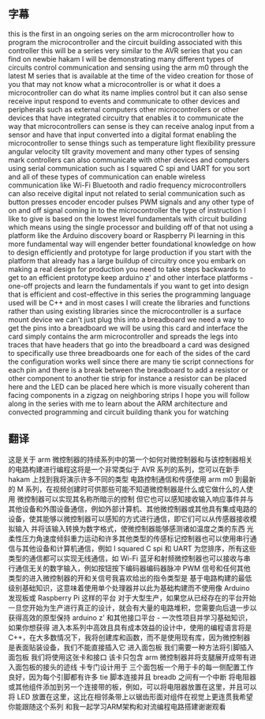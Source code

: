 ## 字幕

this is the first in an ongoing series on the arm microcontroller how to program the microcontroller and the circuit building associated with this controller this will be a series very similar to the AVR series that you can find on newbie hakam I will be demonstrating many different types of circuits control communication and sensing using the arm m0 through the latest M series that is available at the time of the video creation for those of you that may not know what a microcontroller is or what it does a microcontroller can do what its name implies control but it can also sense receive input respond to events and communicate to other devices and peripherals such as external computers other microcontrollers or other devices that have integrated circuitry that enables it to communicate the way that microcontrollers can sense is they can receive analog input from a sensor and have that input converted into a digital format enabling the microcontroller to sense things such as temperature light flexibility pressure angular velocity tilt gravity movement and many other types of sensing mark controllers can also communicate with other devices and computers using serial communication such as I squared C spi and UART for you sort and all of these types of communication can enable wireless communication like Wi-Fi Bluetooth and radio frequency microcontrollers can also receive digital input not related to serial communication such as button presses encoder encoder pulses PWM signals and any other type of on and off signal coming in to the microcontroller the type of instruction I like to give is based on the lowest level fundamentals with circuit building which means using the single processor and building off of that not using a platform like the Arduino discovery board or Raspberry Pi learning in this more fundamental way will engender better foundational knowledge on how to design efficiently and prototype for large production if you start with the platform that already has a large buildup of circuitry once you embark on making a real design for production you need to take steps backwards to get to an efficient prototype keep arduino z' and other interface platforms - one-off projects and learn the fundamentals if you want to get into design that is efficient and cost-effective in this series the programming language used will be C++ and in most cases I will create the libraries and functions rather than using existing libraries since the microcontroller is a surface mount device we can't just plug this into a breadboard we need a way to get the pins into a breadboard we will be using this card and interface the card simply contains the arm microcontroller and spreads the legs into traces that have headers that go into the breadboard a card was designed to specifically use three breadboards one for each of the sides of the card the configuration works well since there are many tie script connections for each pin and there is a break between the breadboard to add a resistor or other component to another tie strip for instance a resistor can be placed here and the LED can be placed here which is more visually coherent than facing components in a zigzag on neighboring strips I hope you will follow along in the series with me to learn about the ARM architecture and convected programming and circuit building thank you for watching

## 翻译

这是关于 arm 微控制器的持续系列中的第一个如何对微控制器和与该控制器相关的电路构建进行编程这将是一个非常类似于 AVR 系列的系列，您可以在新手 hakam 上找到我将演示许多不同的类型 电路控制通信和传感使用 arm m0 到最新的 M 系列，在视频创建时可供那些可能不知道微控制器是什么或它做什么的人使用 微控制器可以实现其名称所暗示的控制 但它也可以感知接收输入响应事件并与其他设备和外围设备通信，例如外部计算机、其他微控制器或其他具有集成电路的设备，使其能够以微控制器可以感知的方式进行通信，即它们可以从传感器接收模拟输入 并将该输入转换为数字格式，使微控制器能够感测诸如温度之类的东西 光柔性压力角速度倾斜重力运动和许多其他类型的传感标记控制器也可以使用串行通信与其他设备和计算机通信，例如 I squared C spi 和 UART 为您排序，所有这些类型的通信都可以实现无线通信，如 Wi-Fi 蓝牙和射频微控制器也可以接收与串行通信无关的数字输入，例如按钮按下编码器编码器脉冲 PWM 信号和任何其他类型的进入微控制器的开和关信号我喜欢给出的指令类型是 基于电路构建的最低级别基础知识，这意味着使用单个处理器并以此为基础构建而不使用像 Arduino 发现板或 Raspberry Pi 这样的平台 对于大型生产，如果您从已经存在的平台开始 一旦您开始为生产进行真正的设计，就会有大量的电路堆积，您需要向后退一步以获得高效的原型保持 arduino z' 和其他接口平台 - 一次性项目并学习基础知识，如果你想获得 进入本系列中高效且具有成本效益的设计中，使用的编程语言将是 C++，在大多数情况下，我将创建库和函数，而不是使用现有库，因为微控制器是表面贴装设备，我们不能直接插入它 进入面包板 我们需要一种方法将引脚插入面包板 我们将使用这张卡和接口 该卡只包含 arm 微控制器并将支腿展开成带有进入面包板的接头的迹线 卡专门设计用于 三个面包板一个用于卡的每一侧配置工作良好，因为每个引脚都有许多 tie 脚本连接并且 breadb 之间有一个中断 将电阻器或其他组件添加到另一个连接带的板，例如，可以将电阻器放置在这里，并且可以将 LED 放置在这里，这比在相邻条带上以锯齿形面对组件在视觉上更连贯我希望你能跟随这个系列 和我一起学习ARM架构和对流编程电路搭建谢谢观看
